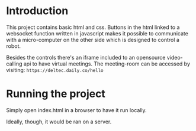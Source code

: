 # Introduction
This project contains basic html and css. Buttons in the html linked to a websocket function written in javascript makes it possible to communicate with a micro-computer on the other side which is designed to control a robot.

Besides the controls there's an iframe included to an opensource video-calling api to have virtual meetings. The meeting-room can be accessed by visiting: `https://deltec.daily.co/hello`

# Running the project
Simply open index.html in a browser to have it run locally.

Ideally, though, it would be ran on a server.